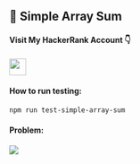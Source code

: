 <h2>📓 Simple Array Sum</h2>

<h4>Visit My HackerRank Account 👇</h4>
<a href="https://www.hackerrank.com/muhammadnaufaly1?hr_r=1">
    <img height="30em" src="https://img.shields.io/badge/-visit my account-2EC866?style=for-the-badge&logo=HackerRank&logoColor=white" target="_blank">
</a> <br>

<h4>How to run testing:</h4>

```sh
npm run test-simple-array-sum
```

<h4>Problem:</h4>

<img src="https://user-images.githubusercontent.com/87789251/215304162-e3b80e16-9b7e-4445-b0c9-c88af83c0582.png">
